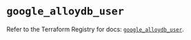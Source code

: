 # `google_alloydb_user`

Refer to the Terraform Registry for docs: [`google_alloydb_user`](https://registry.terraform.io/providers/hashicorp/google-beta/5.42.0/docs/resources/google_alloydb_user).
